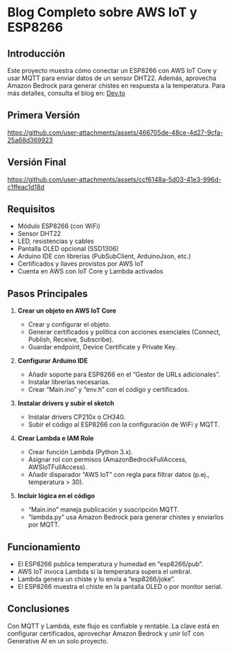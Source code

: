# Blog Completo sobre AWS IoT y ESP8266

## Introducción
Este proyecto muestra cómo conectar un ESP8266 con AWS IoT Core y usar MQTT para enviar datos de un sensor DHT22. Además, aprovecha Amazon Bedrock para generar chistes en respuesta a la temperatura. Para más detalles, consulta el blog en:
[Dev.to](https://dev.to/aws-espanol/integracion-iot-y-generative-ai-como-crear-una-app-que-cuenta-chistes-basados-en-la-temperatura-522)

## Primera Versión
https://github.com/user-attachments/assets/466705de-48ce-4d27-9cfa-25a68d369923

## Versión Final
https://github.com/user-attachments/assets/ccf6148a-5d03-41e3-996d-c1ffeac1d18d

## Requisitos
- Módulo ESP8266 (con WiFi)  
- Sensor DHT22  
- LED, resistencias y cables  
- Pantalla OLED opcional (SSD1306)  
- Arduino IDE con librerías (PubSubClient, ArduinoJson, etc.)  
- Certificados y llaves provistos por AWS IoT  
- Cuenta en AWS con IoT Core y Lambda activados  

## Pasos Principales
1. **Crear un objeto en AWS IoT Core**  
   - Crear y configurar el objeto.  
   - Generar certificados y política con acciones esenciales (Connect, Publish, Receive, Subscribe).  
   - Guardar endpoint, Device Certificate y Private Key.

2. **Configurar Arduino IDE**  
   - Añadir soporte para ESP8266 en el “Gestor de URLs adicionales”.  
   - Instalar librerías necesarias.  
   - Crear “Main.ino” y “env.h” con el código y certificados.

3. **Instalar drivers y subir el sketch**  
   - Instalar drivers CP210x o CH340.  
   - Subir el código al ESP8266 con la configuración de WiFi y MQTT.

4. **Crear Lambda e IAM Role**  
   - Crear función Lambda (Python 3.x).  
   - Asignar rol con permisos (AmazonBedrockFullAccess, AWSIoTFullAccess).  
   - Añadir disparador “AWS IoT” con regla para filtrar datos (p.ej., temperatura > 30).

5. **Incluir lógica en el código**  
   - “Main.ino” maneja publicación y suscripción MQTT.  
   - “lambda.py” usa Amazon Bedrock para generar chistes y enviarlos por MQTT.

## Funcionamiento
- El ESP8266 publica temperatura y humedad en “esp8266/pub”.  
- AWS IoT invoca Lambda si la temperatura supera el umbral.  
- Lambda genera un chiste y lo envía a “esp8266/joke”.  
- El ESP8266 muestra el chiste en la pantalla OLED o por monitor serial.

## Conclusiones
Con MQTT y Lambda, este flujo es confiable y rentable. La clave está en configurar certificados, aprovechar Amazon Bedrock y unir IoT con Generative AI en un solo proyecto.
